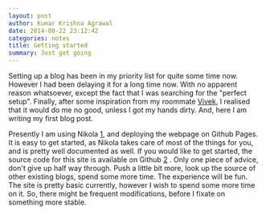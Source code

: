 ```yaml
---
layout: post
author: Kumar Krishna Agrawal
date: 2014-08-22 23:12:42
categories: notes
title: Getting started
summary: Just get going
---
```


Setting up a blog has been in my priority list for quite some time now.
However I had been delaying it for a long time now. With no apparent reason
whatsoever, except the fact that I was searching for the "perfect setup".
Finally, after some inspiration from my roommate [Vivek](https://vivekiitkgp.github.io), I realised 
that it would do me no good, unless I got my hands dirty. And, here I am 
writing my first blog post.

Presently I am using Nikola [1], and deploying the webpage on Github Pages. 
It is easy to get started, as Nikola takes care of most of the things for you, 
and is pretty well documented as well. If you would like to get started, the 
source code for this site is available on Github [2] . Only one piece of advice, 
don't give up half way through. Push a little bit more, look up the source of 
other existing blogs, spend some more time. The experience will be fun. The site 
is pretty basic currently, however I wish to spend some more time on it. So, 
there might be frequent modifications, before I fixate on something more stable. 

[1]: http://getnikola.com
[2]: https://github.com/kumarkrishna/kumarkrishna.github.io/

